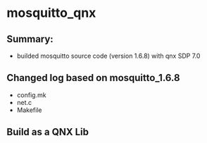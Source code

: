 # mosquitto_qnx
## Summary:
- builded mosquitto source code (version 1.6.8) with qnx SDP 7.0

## Changed log based on mosquitto_1.6.8

- config.mk 
- net.c
- Makefile

## Build as a QNX Lib


